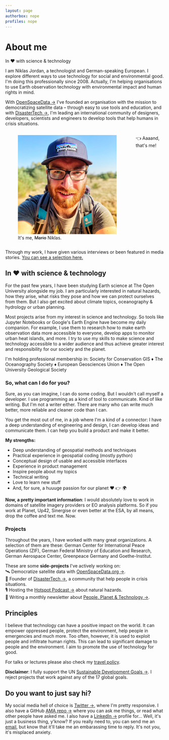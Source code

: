 ```yaml
---
layout: page
authorbox: nope
profiles: nope
---
```


# About me

<p class="subline">In ❤️ with science & technology</p>

I am Niklas Jordan, a technologist and German-speaking European. I explore different ways to use technology for social and environmental good. I'm doing this professionally since 2008. Actually, I'm helping organisations to use Earth observation technology with environmental impact and human rights in mind. 

With [OpenSpaceData →](https://www.openspacedata.org) I've founded an organisation with the mission to democratizing satellite data – through easy to use tools and education, and with [DisasterTech →](https://www.disaster-tech.org), I'm leading an international community of designers, developers, scientists and engineers to develop tools that help humans in crisis situations.

<div class="columns profilephoto">
    <figure role="group">
        <img src="/images/photo_niklasjordan_squared.jpg" alt="A photo of me, Niklas Jordan. I wear a cap with the patagonia brand logo on it, black glasses and a grey shirt, and I'm smiling. In the backgroundThe background shows a blurred heath landscape. The photo is somewhat orange, because it was taken during the sunset." width="500px" class="showcase" />
        <figcaption>
            It's me, <s>Mario</s> Niklas.
        </figcaption>
    </figure>
    <p>👈 Aaaand, that's me!</p>
</div>

Through my work, I have given various interviews or been featured in media stories. [You can see a selection here.](/media.html)

## In ❤️ with science & technology
For the past few years, I have been studying Earth science at The Open University alongside my job. I am particularly interested in natural hazards, how they arise, what risks they pose and how we can protect ourselves from them. But I also get excited about climate topics, oceanography & hydrology or urban planning.

Most projects arise from my interest in science and technology. So tools like Jupyter Notebooks or Google's Earth Engine have become my daily companion. For example, I use them to research how to make earth observation data more accessible to everyone, develop apps to monitor urban heat islands, and more. I try to use my skills to make science and technology accessible to a wider audience and thus achieve greater interest and responsibility for our society and the planet.

I'm holding professional membership in:
Society for Conservation GIS  ♦  The Oceanography Society  ♦  European Geosciences Union ♦ The Open University Geological Society

### So, what can I do for you?
Sure, as you can imagine, I can do some coding. But I wouldn't call myself a developer. I use programming as a kind of tool to communicate. Kind of like writing. But I'm not a writer either. There are many who can write much better, more reliable and cleaner code than I can.

You get the most out of me, in a job where I'm a kind of a connector: I have a deep understanding of engineering and design, I can develop ideas and communicate them. I can help you build a product and make it better.

**My strengths:**
- Deep understanding of geospatial methods and techniques
- Practical experience in geospatial coding (mostly python)
- Conceptual design of usable and accessible interfaces
- Experience in product management
- Inspire people about my topics
- Technical writing
- Love to learn new stuff
- And, for sure, a huuuge passion for our planet ❤️ 👉 🌍

**Now, a pretty important information**: I would absolutely love to work in domains of satellite imagery providers or EO analysis platforms. So if you work at Planet, Up42, Sinergise or even better at the ESA, by all means, drop the coffee and text me. Now.

### Projects
Throughout the years, I have worked with many great organizations. A selection of them are these: German Center for International Peace Operations (ZIF), German Federal Ministry of Education and Research, German Aerospace Center, Greenpeace Germany and Goethe-Institut.

These are some **side-projects** I've actively working on:<br />
🛰 Democratize satellite data with [OpenSpaceData.org →](https://www.openspacedata.org).\
🌋 Founder of [DisasterTech →](https://www.disaster-tech.org/), a community that help people in crisis situations.\
🎙 Hosting the [Hotspot Podcast →](https://www.hotspot-podcast.de/) about natural hazards.\
🌳 Writing a monthly newsletter about [People, Planet & Technology →](https://www.niklasjordan.com/newsletter.html).

## Principles
I believe that technology can have a positive impact on the world. It can empower oppressed people, protect the environment, help people in emergencies and much more. Too often, however, it is used to exploit people and infiltrate human rights. This can lead to significant damage to people and the environment. I aim to promote the use of technology for good.

For talks or lectures please also check my [travel policy](/travel-policy.html).

**Disclaimer**: I fully support the UN [Sustainable Development Goals →](https://www.globalgoals.org/). I reject projects that work against any of the 17 global goals.

## Do you want to just say hi?

My social media hell of choice is [Twitter →](https://twitter.com/niklas_jordan), where I'm pretty responsive. I also have a GitHub [AMA repo →](https://github.com/NiklasJordan/ama) where you can ask me things, or read what other people have asked me. I also have a [LinkedIn →](https://www.linkedin.com/in/niklasjordan/) profile for... Well, it's just a business thing, y'know? If you really need to, you can send me an [email](mailto:hello@niklasjordan.com), but know that it'll take me an embarassing time to reply. It's not you, it's misplaced anxiety.